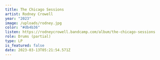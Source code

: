 ```yaml
---
title: The Chicago Sessions
artist: Rodney Crowell
year: "2023"
image: /uploads/rodney.jpg
color: "#db4b36"
listen: https://rodneycrowell.bandcamp.com/album/the-chicago-sessions
role: Drums (partial)
type: LP
is_featured: false
date: 2023-03-13T05:21:54.571Z
---
```

